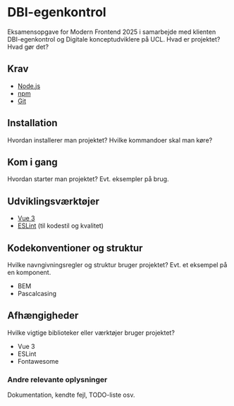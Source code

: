 
# DBI-egenkontrol
Eksamensopgave for Modern Frontend 2025 i samarbejde med klienten DBI-egenkontrol og Digitale konceptudviklere på UCL. 
Hvad er projektet? Hvad gør det?

## Krav
- [Node.js](https://nodejs.org/) 
- [npm](https://www.npmjs.com/) 
- [Git](https://git-scm.com/) 

## Installation
Hvordan installerer man projektet?
Hvilke kommandoer skal man køre?

## Kom i gang
Hvordan starter man projektet?
Evt. eksempler på brug.

## Udviklingsværktøjer
- [Vue 3](https://vuejs.org/)
- [ESLint](https://eslint.org/) (til kodestil og kvalitet)

## Kodekonventioner og struktur
Hvilke navngivningsregler og struktur bruger projektet?
Evt. et eksempel på en komponent.
- BEM
- Pascalcasing

## Afhængigheder
Hvilke vigtige biblioteker eller værktøjer bruger projektet?
- Vue 3
- ESLint
- Fontawesome

### Andre relevante oplysninger
Dokumentation, kendte fejl, TODO-liste osv.